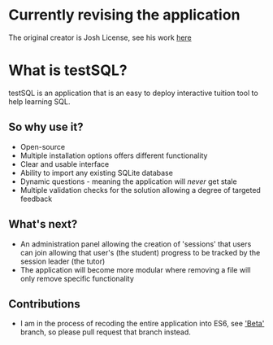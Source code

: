 # Currently revising the application
The original creator is Josh License, see his work [here](https://github.com/JoshuaLicense/testSQL/tree/Beta)

# What is testSQL?
testSQL is an application that is an easy to deploy interactive tuition tool to help learning SQL.

## So why use it?
* Open-source
* Multiple installation options offers different functionality
* Clear and usable interface
* Ability to import any existing SQLite database
* Dynamic questions - meaning the application will _never_ get stale
* Multiple validation checks for the solution allowing a degree of targeted feedback

## What's next?
* An administration panel allowing the creation of 'sessions' that users can join allowing that user's (the student) progress to be tracked by the session leader (the tutor)
* The application will become more modular where removing a file will only remove specific functionality

## Contributions
* I am in the process of recoding the entire application into ES6, see ['Beta'](https://github.com/JoshuaLicense/testSQL/tree/Beta) branch, so please pull request that branch instead.
